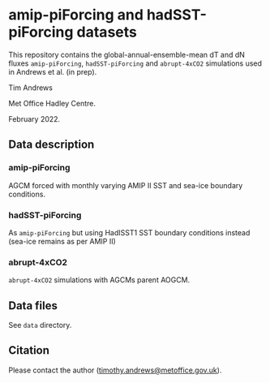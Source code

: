 # amip-piForcing and hadSST-piForcing datasets

This repository contains the global-annual-ensemble-mean dT and dN fluxes `amip-piForcing`, `hadSST-piForcing` and `abrupt-4xCO2` simulations used in Andrews et al. (in prep).

Tim Andrews

Met Office Hadley Centre.

February 2022.


## Data description

### amip-piForcing

AGCM forced with monthly varying AMIP II SST and sea-ice boundary conditions.

### hadSST-piForcing

As `amip-piForcing` but using HadISST1 SST boundary conditions instead (sea-ice remains as per AMIP II)

### abrupt-4xCO2

`abrupt-4xCO2` simulations with AGCMs parent AOGCM.

## Data files

See `data` directory.

## Citation

Please contact the author (timothy.andrews@metoffice.gov.uk).
